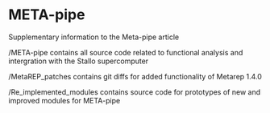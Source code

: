 # META-pipe
Supplementary information to the Meta-pipe article

/META-pipe contains all source code related to functional analysis and intergration with the Stallo supercomputer

/MetaREP_patches contains git diffs for added functionality of Metarep 1.4.0

/Re_implemented_modules contains source code for prototypes of new and improved modules for META-pipe

